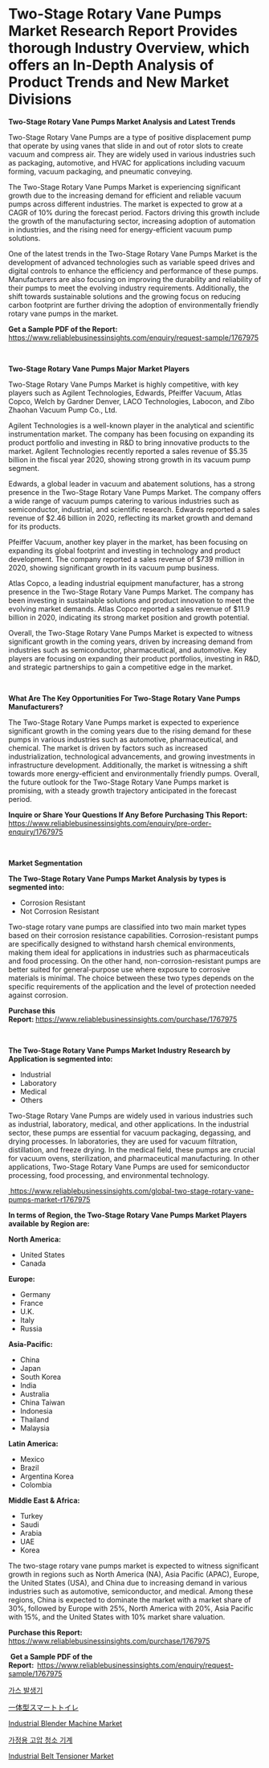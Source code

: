 <p><h1>Two-Stage Rotary Vane Pumps Market Research Report Provides thorough Industry Overview, which offers an In-Depth Analysis of Product Trends and New Market Divisions</h1></p><p><strong>Two-Stage Rotary Vane Pumps Market Analysis and Latest Trends</strong></p>
<p><p>Two-Stage Rotary Vane Pumps are a type of positive displacement pump that operate by using vanes that slide in and out of rotor slots to create vacuum and compress air. They are widely used in various industries such as packaging, automotive, and HVAC for applications including vacuum forming, vacuum packaging, and pneumatic conveying.</p><p>The Two-Stage Rotary Vane Pumps Market is experiencing significant growth due to the increasing demand for efficient and reliable vacuum pumps across different industries. The market is expected to grow at a CAGR of 10% during the forecast period. Factors driving this growth include the growth of the manufacturing sector, increasing adoption of automation in industries, and the rising need for energy-efficient vacuum pump solutions.</p><p>One of the latest trends in the Two-Stage Rotary Vane Pumps Market is the development of advanced technologies such as variable speed drives and digital controls to enhance the efficiency and performance of these pumps. Manufacturers are also focusing on improving the durability and reliability of their pumps to meet the evolving industry requirements. Additionally, the shift towards sustainable solutions and the growing focus on reducing carbon footprint are further driving the adoption of environmentally friendly rotary vane pumps in the market.</p></p>
<p><strong>Get a Sample PDF of the Report:&nbsp;</strong> <a href="https://www.reliablebusinessinsights.com/enquiry/request-sample/1767975">https://www.reliablebusinessinsights.com/enquiry/request-sample/1767975</a></p>
<p>&nbsp;</p>
<p><strong>Two-Stage Rotary Vane Pumps Major Market Players</strong></p>
<p><p>Two-Stage Rotary Vane Pumps Market is highly competitive, with key players such as Agilent Technologies, Edwards, Pfeiffer Vacuum, Atlas Copco, Welch by Gardner Denver, LACO Technologies, Labocon, and Zibo Zhaohan Vacuum Pump Co., Ltd.</p><p>Agilent Technologies is a well-known player in the analytical and scientific instrumentation market. The company has been focusing on expanding its product portfolio and investing in R&D to bring innovative products to the market. Agilent Technologies recently reported a sales revenue of $5.35 billion in the fiscal year 2020, showing strong growth in its vacuum pump segment.</p><p>Edwards, a global leader in vacuum and abatement solutions, has a strong presence in the Two-Stage Rotary Vane Pumps Market. The company offers a wide range of vacuum pumps catering to various industries such as semiconductor, industrial, and scientific research. Edwards reported a sales revenue of $2.46 billion in 2020, reflecting its market growth and demand for its products.</p><p>Pfeiffer Vacuum, another key player in the market, has been focusing on expanding its global footprint and investing in technology and product development. The company reported a sales revenue of $739 million in 2020, showing significant growth in its vacuum pump business.</p><p>Atlas Copco, a leading industrial equipment manufacturer, has a strong presence in the Two-Stage Rotary Vane Pumps Market. The company has been investing in sustainable solutions and product innovation to meet the evolving market demands. Atlas Copco reported a sales revenue of $11.9 billion in 2020, indicating its strong market position and growth potential.</p><p>Overall, the Two-Stage Rotary Vane Pumps Market is expected to witness significant growth in the coming years, driven by increasing demand from industries such as semiconductor, pharmaceutical, and automotive. Key players are focusing on expanding their product portfolios, investing in R&D, and strategic partnerships to gain a competitive edge in the market.</p></p>
<p>&nbsp;</p>
<p><strong>What Are The Key Opportunities For Two-Stage Rotary Vane Pumps Manufacturers?</strong></p>
<p><p>The Two-Stage Rotary Vane Pumps market is expected to experience significant growth in the coming years due to the rising demand for these pumps in various industries such as automotive, pharmaceutical, and chemical. The market is driven by factors such as increased industrialization, technological advancements, and growing investments in infrastructure development. Additionally, the market is witnessing a shift towards more energy-efficient and environmentally friendly pumps. Overall, the future outlook for the Two-Stage Rotary Vane Pumps market is promising, with a steady growth trajectory anticipated in the forecast period.</p></p>
<p><strong>Inquire or Share Your Questions If Any Before Purchasing This Report:</strong> <a href="https://www.reliablebusinessinsights.com/enquiry/pre-order-enquiry/1767975">https://www.reliablebusinessinsights.com/enquiry/pre-order-enquiry/1767975</a></p>
<p>&nbsp;</p>
<p><strong>Market Segmentation</strong></p>
<p><strong>The Two-Stage Rotary Vane Pumps Market Analysis by types is segmented into:</strong></p>
<p><ul><li>Corrosion Resistant</li><li>Not Corrosion Resistant</li></ul></p>
<p><p>Two-stage rotary vane pumps are classified into two main market types based on their corrosion resistance capabilities. Corrosion-resistant pumps are specifically designed to withstand harsh chemical environments, making them ideal for applications in industries such as pharmaceuticals and food processing. On the other hand, non-corrosion-resistant pumps are better suited for general-purpose use where exposure to corrosive materials is minimal. The choice between these two types depends on the specific requirements of the application and the level of protection needed against corrosion.</p></p>
<p><strong>Purchase this Report:&nbsp;</strong><a href="https://www.reliablebusinessinsights.com/purchase/1767975">https://www.reliablebusinessinsights.com/purchase/1767975</a></p>
<p>&nbsp;</p>
<p><strong>The Two-Stage Rotary Vane Pumps Market Industry Research by Application is segmented into:</strong></p>
<p><ul><li>Industrial</li><li>Laboratory</li><li>Medical</li><li>Others</li></ul></p>
<p><p>Two-Stage Rotary Vane Pumps are widely used in various industries such as industrial, laboratory, medical, and other applications. In the industrial sector, these pumps are essential for vacuum packaging, degassing, and drying processes. In laboratories, they are used for vacuum filtration, distillation, and freeze drying. In the medical field, these pumps are crucial for vacuum ovens, sterilization, and pharmaceutical manufacturing. In other applications, Two-Stage Rotary Vane Pumps are used for semiconductor processing, food processing, and environmental technology.</p></p>
<p><a href="https://www.reliablebusinessinsights.com/global-two-stage-rotary-vane-pumps-market-r1767975">&nbsp;https://www.reliablebusinessinsights.com/global-two-stage-rotary-vane-pumps-market-r1767975</a></p>
<p><strong>In terms of Region, the Two-Stage Rotary Vane Pumps Market Players available by Region are:</strong></p>
<p>
    <p> <strong> North America: </strong>
        <ul>
            <li>United States</li>
            <li>Canada</li>
        </ul>
        </p> 
    <p> <strong> Europe: </strong>
        <ul>
            <li>Germany</li>
            <li>France</li>
            <li>U.K.</li>
            <li>Italy</li>
            <li>Russia</li>
        </ul>
        </p> 
    <p> <strong> Asia-Pacific: </strong>
        <ul>
            <li>China</li>
            <li>Japan</li>
            <li>South Korea</li>
            <li>India</li>
            <li>Australia</li>
            <li>China Taiwan</li>
            <li>Indonesia</li>
            <li>Thailand</li>
            <li>Malaysia</li>
        </ul>
        </p> 
    <p> <strong> Latin America: </strong>
        <ul>
            <li>Mexico</li>
            <li>Brazil</li>
            <li>Argentina Korea</li>
            <li>Colombia</li>
        </ul>
        </p> 
    <p> <strong> Middle East & Africa: </strong>
        <ul>
            <li>Turkey</li>
            <li>Saudi</li>
            <li>Arabia</li>
            <li>UAE</li>
            <li>Korea</li>
        </ul>
    </p>
    </p>
<p><p>The two-stage rotary vane pumps market is expected to witness significant growth in regions such as North America (NA), Asia Pacific (APAC), Europe, the United States (USA), and China due to increasing demand in various industries such as automotive, semiconductor, and medical. Among these regions, China is expected to dominate the market with a market share of 30%, followed by Europe with 25%, North America with 20%, Asia Pacific with 15%, and the United States with 10% market share valuation.</p></p>
<p><strong>Purchase this Report: </strong><a href="https://www.reliablebusinessinsights.com/purchase/1767975">https://www.reliablebusinessinsights.com/purchase/1767975</a></p>
<p>&nbsp;<strong>Get a Sample PDF of the Report:&nbsp;&nbsp;</strong><a href="https://www.reliablebusinessinsights.com/enquiry/request-sample/1767975">https://www.reliablebusinessinsights.com/enquiry/request-sample/1767975</a></p>
<p><strong></strong></p>
<p><p><a href="https://github.com/ConstantinVon/Market-Research-Report-List-1/blob/main/8779274175372.md">가스 발생기</a></p><p><a href="https://github.com/tanyaali3/Market-Research-Report-List-2/blob/main/7467707162927.md">一体型スマートトイレ</a></p><p><a href="https://github.com/anwarsahrul281/Market-Research-Report-List-1/blob/main/industrial-blender-machine-market.md">Industrial Blender Machine Market</a></p><p><a href="https://github.com/sammyUltyylrich9067856/Market-Research-Report-List-2/blob/main/1892971175371.md">가정용 고압 청소 기계</a></p><p><a href="https://github.com/LiamDavis60/Market-Research-Report-List-1/blob/main/industrial-belt-tensioner-market.md">Industrial Belt Tensioner Market</a></p></p>
